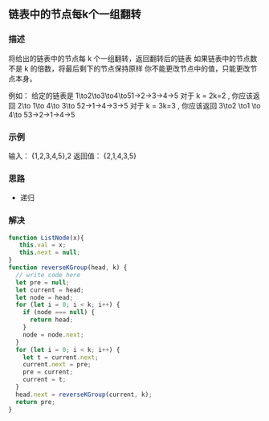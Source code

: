 ## 链表中的节点每k个一组翻转

### 描述
将给出的链表中的节点每 k 个一组翻转，返回翻转后的链表
如果链表中的节点数不是 k 的倍数，将最后剩下的节点保持原样
你不能更改节点中的值，只能更改节点本身。

例如：
给定的链表是 1\to2\to3\to4\to51→2→3→4→5
对于 k = 2k=2 , 你应该返回 2\to 1\to 4\to 3\to 52→1→4→3→5
对于 k = 3k=3 , 你应该返回 3\to2 \to1 \to 4\to 53→2→1→4→5


### 示例
输入：
{1,2,3,4,5},2
返回值：
{2,1,4,3,5}

### 思路

- 递归

### 解决
```javascript
function ListNode(x){
   this.val = x;
   this.next = null;
}
function reverseKGroup(head, k) {
  // write code here
  let pre = null;
  let current = head;
  let node = head;
  for (let i = 0; i < k; i++) {
    if (node === null) {
      return head;
    }
    node = node.next;
  }
  for (let i = 0; i < k; i++) {
    let t = current.next;
    current.next = pre;
    pre = current;
    current = t;
  }
  head.next = reverseKGroup(current, k);
  return pre;
}
```

